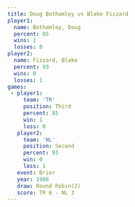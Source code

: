 ```yaml
---
title: Doug Bothamley vs Blake Fizzard
player1:               
  name: Bothamley, Doug
  percent: 85          
  wins: 1              
  losses: 0            
player2:               
  name: Fizzard, Blake 
  percent: 93          
  wins: 0              
  losses: 1            
games:
 - player1:         
     team: 'TR'     
     position: Third
     percent: 85    
     win: 1         
     loss: 0        
   player2:          
     team: 'NL'      
     position: Second
     percent: 93     
     win: 0          
     loss: 1         
   event: Brier        
   year: 1986          
   draw: Round Robin(2)
   score: TR 6 - NL 3  
---
```

